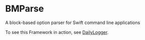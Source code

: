 # BMParse
A block-based option parser for Swift command line applications

To see this Framework in action, see [DailyLogger](https://github.com/blakemerryman/DailyLogger).
